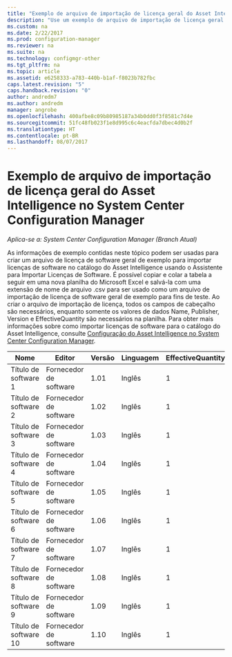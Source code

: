 ```yaml
---
title: "Exemplo de arquivo de importação de licença geral do Asset Intelligence | Microsoft Docs"
description: "Use um exemplo de arquivo de importação de licença geral do Asset Intelligence para ajudar a importar licenças no System Center Configuration Manager."
ms.custom: na
ms.date: 2/22/2017
ms.prod: configuration-manager
ms.reviewer: na
ms.suite: na
ms.technology: configmgr-other
ms.tgt_pltfrm: na
ms.topic: article
ms.assetid: e6258333-a783-440b-b1af-f8023b782fbc
caps.latest.revision: "5"
caps.handback.revision: "0"
author: andredm7
ms.author: andredm
manager: angrobe
ms.openlocfilehash: 400afbe8c09b80985187a34b0dd0f3f8581c7d4e
ms.sourcegitcommit: 51fc48fb023f1e8d995c6c4eacfda7dbec4d0b2f
ms.translationtype: HT
ms.contentlocale: pt-BR
ms.lasthandoff: 08/07/2017
---
```

# <a name="example-asset-intelligence-general-license-import-file-in-system-center-configuration-manager"></a>Exemplo de arquivo de importação de licença geral do Asset Intelligence no System Center Configuration Manager

*Aplica-se a: System Center Configuration Manager (Branch Atual)*

As informações de exemplo contidas neste tópico podem ser usadas para criar um arquivo de licença de software geral de exemplo para importar licenças de software no catálogo do Asset Intelligence usando o Assistente para Importar Licenças de Software. É possível copiar e colar a tabela a seguir em uma nova planilha do Microsoft Excel e salvá-la com uma extensão de nome de arquivo .csv para ser usado como um arquivo de importação de licença de software geral de exemplo para fins de teste. Ao criar o arquivo de importação de licença, todos os campos de cabeçalho são necessários, enquanto somente os valores de dados Name, Publisher, Version e EffectiveQuantity são necessários na planilha. Para obter mais informações sobre como importar licenças de software para o catálogo do Asset Intelligence, consulte [Configuração do Asset Intelligence no System Center Configuration Manager](../../../../core/clients/manage/asset-intelligence/configuring-asset-intelligence.md).  

|Nome|Editor|Versão|Linguagem|EffectiveQuantity|PONumber|ResellerName|DateOfPurchase|SupportPurchased|SupportExpirationDate|Comentários|  
|----------|---------------|-------------|--------------|-----------------------|--------------|------------------|--------------------|----------------------|---------------------------|--------------|  
|Título de software 1|Fornecedor de software|1.01|Inglês|1|Número de compra|Nome do revendedor|10/10/2010|0|10/10/2012|Comentário|  
|Título de software 2|Fornecedor de software|1.02|Inglês|1|Número de compra|Nome do revendedor|10/10/2010|0|10/10/2012|Comentário|  
|Título de software 3|Fornecedor de software|1.03|Inglês|1|Número de compra|Nome do revendedor|10/10/2010|0|10/10/2012|Comentário|  
|Título de software 4|Fornecedor de software|1.04|Inglês|1|Número de compra|Nome do revendedor|10/10/2010|0|10/10/2012|Comentário|  
|Título de software 5|Fornecedor de software|1.05|Inglês|1|Número de compra|Nome do revendedor|10/10/2010|0|10/10/2012|Comentário|  
|Título de software 6|Fornecedor de software|1.06|Inglês|1|Número de compra|Nome do revendedor|10/10/2010|0|10/10/2012|Comentário|  
|Título de software 7|Fornecedor de software|1.07|Inglês|1|Número de compra|Nome do revendedor|10/10/2010|0|10/10/2012|Comentário|  
|Título de software 8|Fornecedor de software|1.08|Inglês|1|Número de compra|Nome do revendedor|10/10/2010|0|10/10/2012|Comentário|  
|Título de software 9|Fornecedor de software|1.09|Inglês|1|Número de compra|Nome do revendedor|10/10/2010|0|10/10/2012|Comentário|  
|Título de software 10|Fornecedor de software|1.10|Inglês|1|Número de compra|Nome do revendedor|10/10/2010|0|10/10/2012|Comentário|  
